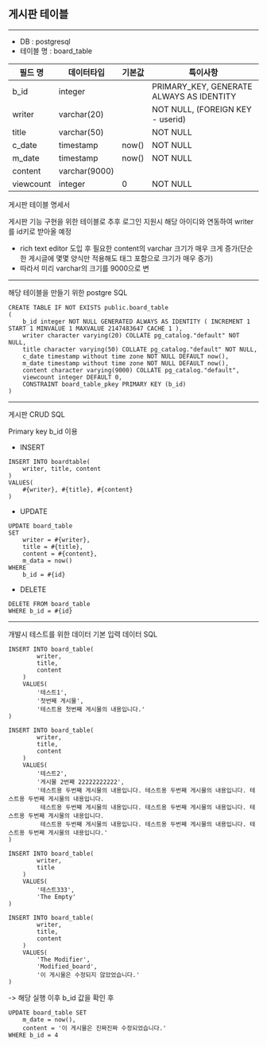
게시판 테이블 
---
---
 - DB : postgresql
 - 테이블 명 : board_table

| 필드 명      | 데이터타입         | 기본값   | 특이사항                                     |
|-----------|---------------|-------|------------------------------------------|
| b_id      | integer       |       | PRIMARY_KEY, GENERATE ALWAYS AS IDENTITY |
| writer    | varchar(20)   |       | NOT NULL, (FOREIGN KEY - userid)         |
| title     | varchar(50)   |       | NOT NULL                                 |
| c_date    | timestamp     | now() | NOT NULL                                 |
| m_date    | timestamp     | now() | NOT NULL                                 |
| content   | varchar(9000) |       |                                          |
| viewcount | integer       | 0     | NOT NULL                                 |



게시판 테이블 명세서

게시판 기능 구현을 위한 테이블로 추후 로그인 지원시 해당 아이디와 연동하여 writer를 id키로 받아올 예정

 - rich text editor 도입 후 필요한 content의 varchar 크기가 매우 크게 증가(단순한 게시글에 몇몇 양식만 적용해도 태그 포함으로 크기가 매우 증가)
 - 따라서 미리 varchar의 크기를 9000으로 변

---

해당 테이블을 만들기 위한 postgre SQL

```postgresql
CREATE TABLE IF NOT EXISTS public.board_table
(
    b_id integer NOT NULL GENERATED ALWAYS AS IDENTITY ( INCREMENT 1 START 1 MINVALUE 1 MAXVALUE 2147483647 CACHE 1 ),
    writer character varying(20) COLLATE pg_catalog."default" NOT NULL,
    title character varying(50) COLLATE pg_catalog."default" NOT NULL,
    c_date timestamp without time zone NOT NULL DEFAULT now(),
    m_date timestamp without time zone NOT NULL DEFAULT now(),
    content character varying(9000) COLLATE pg_catalog."default",
    viewcount integer DEFAULT 0,
    CONSTRAINT board_table_pkey PRIMARY KEY (b_id)
)
```
---

게시판 CRUD SQL

Primary key b_id 이용

- INSERT
```postgresql
INSERT INTO boardtable(
    writer, title, content
)
VALUES(
    #{writer}, #{title}, #{content}
)
```
- UPDATE
```postgresql
UPDATE board_table
SET
    writer = #{writer},
    title = #{title},
    content = #{content},
    m_data = now()
WHERE 
    b_id = #{id}
```
- DELETE
```postresql
DELETE FROM board_table
WHERE b_id = #{id} 
```

---


개발시 테스트를 위한 데이터 기본 입력 데이터 SQL




```postgresql
INSERT INTO board_table(
		writer,
		title,
		content
	) 
    VALUES(
	    '테스트1',
	    '첫번째 게시물',
	    '테스트용 첫번째 게시물의 내용입니다.'
)
```

```postgresql
INSERT INTO board_table(
		writer,
		title,
		content
	) 
    VALUES(
	    '테스트2',
	    '게시물 2번째 22222222222',
	    '테스트용 두번째 게시물의 내용입니다. 테스트용 두번째 게시물의 내용입니다. 테스트용 두번째 게시물의 내용입니다.
	     테스트용 두번째 게시물의 내용입니다. 테스트용 두번째 게시물의 내용입니다. 테스트용 두번째 게시물의 내용입니다.
	     테스트용 두번째 게시물의 내용입니다. 테스트용 두번째 게시물의 내용입니다. 테스트용 두번째 게시물의 내용입니다.'
)
```
```postgresql
INSERT INTO board_table(
		writer,
		title
	) 
    VALUES(
	    '테스트333',
	    'The Empty'
)
```
```postgresql
INSERT INTO board_table(
		writer,
		title,
		content
	) 
    VALUES(
	    'The Modifier',
	    'Modified_board',
	    '이 게시물은 수정되지 않았었습니다.'
)
```

-> 해당 실행 이후 b_id 값을 확인 후

```postgresql
UPDATE board_table SET
    m_date = now(),
    content = '이 게시물은 진짜진짜 수정되었습니다.'
WHERE b_id = 4

```



